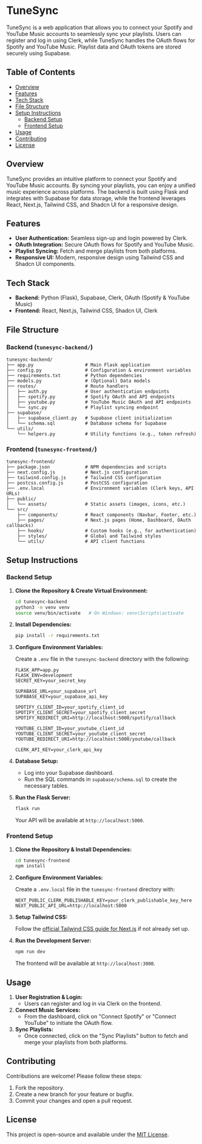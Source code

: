 # TuneSync

TuneSync is a web application that allows you to connect your Spotify and YouTube Music accounts to seamlessly sync your playlists. Users can register and log in using Clerk, while TuneSync handles the OAuth flows for Spotify and YouTube Music. Playlist data and OAuth tokens are stored securely using Supabase.

## Table of Contents

- [Overview](#overview)
- [Features](#features)
- [Tech Stack](#tech-stack)
- [File Structure](#file-structure)
- [Setup Instructions](#setup-instructions)
  - [Backend Setup](#backend-setup)
  - [Frontend Setup](#frontend-setup)
- [Usage](#usage)
- [Contributing](#contributing)
- [License](#license)

## Overview

TuneSync provides an intuitive platform to connect your Spotify and YouTube Music accounts. By syncing your playlists, you can enjoy a unified music experience across platforms. The backend is built using Flask and integrates with Supabase for data storage, while the frontend leverages React, Next.js, Tailwind CSS, and Shadcn UI for a responsive design.

## Features

- **User Authentication:** Seamless sign-up and login powered by Clerk.
- **OAuth Integration:** Secure OAuth flows for Spotify and YouTube Music.
- **Playlist Syncing:** Fetch and merge playlists from both platforms.
- **Responsive UI:** Modern, responsive design using Tailwind CSS and Shadcn UI components.

## Tech Stack

- **Backend:** Python (Flask), Supabase, Clerk, OAuth (Spotify & YouTube Music)
- **Frontend:** React, Next.js, Tailwind CSS, Shadcn UI, Clerk

## File Structure

### Backend (`tunesync-backend/`)

```
tunesync-backend/
├── app.py                   # Main Flask application
├── config.py                # Configuration & environment variables
├── requirements.txt         # Python dependencies
├── models.py                # (Optional) Data models
├── routes/                  # Route handlers
│   ├── auth.py              # User authentication endpoints
│   ├── spotify.py           # Spotify OAuth and API endpoints
│   ├── youtube.py           # YouTube Music OAuth and API endpoints
│   └── sync.py              # Playlist syncing endpoint
├── supabase/                
│   ├── supabase_client.py   # Supabase client initialization
│   └── schema.sql           # Database schema for Supabase
└── utils/
    └── helpers.py           # Utility functions (e.g., token refresh)
```

### Frontend (`tunesync-frontend/`)

```
tunesync-frontend/
├── package.json             # NPM dependencies and scripts
├── next.config.js           # Next.js configuration
├── tailwind.config.js       # Tailwind CSS configuration
├── postcss.config.js        # PostCSS configuration
├── .env.local               # Environment variables (Clerk keys, API URLs)
├── public/                  
│   └── assets/              # Static assets (images, icons, etc.)
└── src/
    ├── components/          # React components (Navbar, Footer, etc.)
    ├── pages/               # Next.js pages (Home, Dashboard, OAuth callbacks)
    ├── hooks/               # Custom hooks (e.g., for authentication)
    ├── styles/              # Global and Tailwind styles
    └── utils/               # API client functions
```

## Setup Instructions

### Backend Setup

1. **Clone the Repository & Create Virtual Environment:**

   ```bash
   cd tunesync-backend
   python3 -m venv venv
   source venv/bin/activate   # On Windows: venv\Scripts\activate
   ```

2. **Install Dependencies:**

   ```bash
   pip install -r requirements.txt
   ```

3. **Configure Environment Variables:**

   Create a `.env` file in the `tunesync-backend` directory with the following:

   ```env
   FLASK_APP=app.py
   FLASK_ENV=development
   SECRET_KEY=your_secret_key

   SUPABASE_URL=your_supabase_url
   SUPABASE_KEY=your_supabase_api_key

   SPOTIFY_CLIENT_ID=your_spotify_client_id
   SPOTIFY_CLIENT_SECRET=your_spotify_client_secret
   SPOTIFY_REDIRECT_URI=http://localhost:5000/spotify/callback

   YOUTUBE_CLIENT_ID=your_youtube_client_id
   YOUTUBE_CLIENT_SECRET=your_youtube_client_secret
   YOUTUBE_REDIRECT_URI=http://localhost:5000/youtube/callback

   CLERK_API_KEY=your_clerk_api_key
   ```

4. **Database Setup:**

   - Log into your Supabase dashboard.
   - Run the SQL commands in `supabase/schema.sql` to create the necessary tables.

5. **Run the Flask Server:**

   ```bash
   flask run
   ```

   Your API will be available at `http://localhost:5000`.

### Frontend Setup

1. **Clone the Repository & Install Dependencies:**

   ```bash
   cd tunesync-frontend
   npm install
   ```

2. **Configure Environment Variables:**

   Create a `.env.local` file in the `tunesync-frontend` directory with:

   ```env
   NEXT_PUBLIC_CLERK_PUBLISHABLE_KEY=your_clerk_publishable_key_here
   NEXT_PUBLIC_API_URL=http://localhost:5000
   ```

3. **Setup Tailwind CSS:**

   Follow the [official Tailwind CSS guide for Next.js](https://tailwindcss.com/docs/guides/nextjs) if not already set up.

4. **Run the Development Server:**

   ```bash
   npm run dev
   ```

   The frontend will be available at `http://localhost:3000`.

## Usage

1. **User Registration & Login:**
   - Users can register and log in via Clerk on the frontend.
2. **Connect Music Services:**
   - From the dashboard, click on "Connect Spotify" or "Connect YouTube" to initiate the OAuth flow.
3. **Sync Playlists:**
   - Once connected, click on the "Sync Playlists" button to fetch and merge your playlists from both platforms.

## Contributing

Contributions are welcome! Please follow these steps:
1. Fork the repository.
2. Create a new branch for your feature or bugfix.
3. Commit your changes and open a pull request.

## License

This project is open-source and available under the [MIT License](LICENSE).